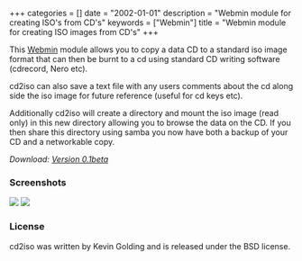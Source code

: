 +++
categories = []
date = "2002-01-01"
description = "Webmin module for creating ISO's from CD's"
keywords = ["Webmin"]
title = "Webmin module for creating ISO images from CD's"
+++

This [Webmin](http://webmin.com/) module allows you to copy a data CD to a standard iso image format that can then be
burnt to a cd using standard CD writing software (cdrecord, Nero etc).

cd2iso can also save a text file with any users comments about the cd along side the iso image for future reference
(useful for cd keys etc).

Additionally cd2iso will create a directory and mount the iso image (read only) in this new directory allowing you to
browse the data on the CD. If you then share this directory using samba you now have both a backup of your CD and
a networkable copy.

*Download: [Version 0.1beta](/download/cd2iso/cd2iso.wbm)*

### Screenshots

<img src="/img/cd2iso/screenshot1.gif" class="img-responsive">

<img src="/img/cd2iso/screenshot2.gif" class="img-responsive">

### License

cd2iso was written by Kevin Golding and is released under the BSD license.

